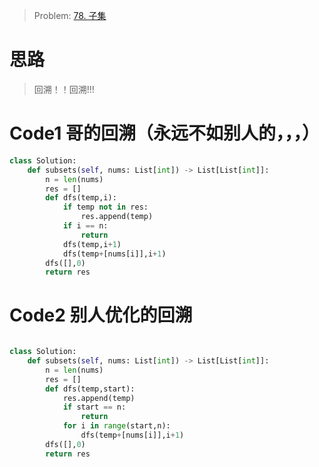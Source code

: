 > Problem: [78. 子集](https://leetcode.cn/problems/subsets/description/)

# 思路

> 回溯！！回溯!!!

# Code1 哥的回溯（永远不如别人的，，，）

```Python []
class Solution:
    def subsets(self, nums: List[int]) -> List[List[int]]:
        n = len(nums)
        res = []
        def dfs(temp,i):
            if temp not in res:
                res.append(temp)
            if i == n:
                return
            dfs(temp,i+1)
            dfs(temp+[nums[i]],i+1)
        dfs([],0)
        return res
```

# Code2 别人优化的回溯

```Python []

class Solution:
    def subsets(self, nums: List[int]) -> List[List[int]]:
        n = len(nums)
        res = []
        def dfs(temp,start):
            res.append(temp)
            if start == n:
                return
            for i in range(start,n):
                dfs(temp+[nums[i]],i+1)
        dfs([],0)
        return res


```
